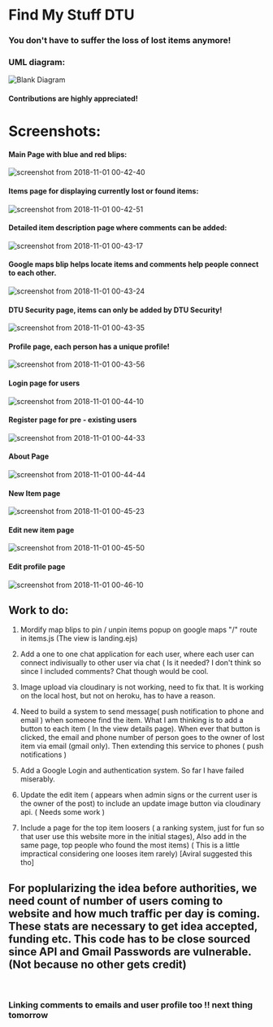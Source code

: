 # Find My Stuff DTU
### You don't have to suffer the loss of lost items anymore!

### UML diagram:
![Blank Diagram](https://user-images.githubusercontent.com/24922775/56229656-095e9600-6098-11e9-9e6b-bc905085719b.png)


#### Contributions are highly appreciated!


# Screenshots:

#### Main Page with blue and red blips:
![screenshot from 2018-11-01 00-42-40](https://user-images.githubusercontent.com/24922775/47813728-e6eaf180-dd71-11e8-855e-00bb5bb6f2aa.png)

#### Items page for displaying currently lost or found items:
![screenshot from 2018-11-01 00-42-51](https://user-images.githubusercontent.com/24922775/47813729-e7838800-dd71-11e8-8a01-72b94f7783ca.png)

#### Detailed item description page where comments can be added:
![screenshot from 2018-11-01 00-43-17](https://user-images.githubusercontent.com/24922775/47813731-e7838800-dd71-11e8-9be5-c877e2c63d28.png)

#### Google maps blip helps locate items and comments help people connect to each other.
![screenshot from 2018-11-01 00-43-24](https://user-images.githubusercontent.com/24922775/47813732-e7838800-dd71-11e8-8008-c3b5ea8a900f.png)

#### DTU Security page, items can only be added by DTU Security!
![screenshot from 2018-11-01 00-43-35](https://user-images.githubusercontent.com/24922775/47813736-e81c1e80-dd71-11e8-826f-584cbabc69c0.png)

#### Profile page, each person has a unique profile!
![screenshot from 2018-11-01 00-43-56](https://user-images.githubusercontent.com/24922775/47813739-e81c1e80-dd71-11e8-83cc-0ce9ff6c41b6.png)

#### Login page for users
![screenshot from 2018-11-01 00-44-10](https://user-images.githubusercontent.com/24922775/47813742-e8b4b500-dd71-11e8-8372-502fadbfc4d2.png)

#### Register page for pre - existing users
![screenshot from 2018-11-01 00-44-33](https://user-images.githubusercontent.com/24922775/47813744-e8b4b500-dd71-11e8-92c7-62c891a72625.png)

#### About Page
![screenshot from 2018-11-01 00-44-44](https://user-images.githubusercontent.com/24922775/47813746-e94d4b80-dd71-11e8-90f2-babc64e99380.png)

#### New Item page
![screenshot from 2018-11-01 00-45-23](https://user-images.githubusercontent.com/24922775/47813747-e94d4b80-dd71-11e8-8cdc-6c491ef02140.png)

#### Edit new item page
![screenshot from 2018-11-01 00-45-50](https://user-images.githubusercontent.com/24922775/47813750-e9e5e200-dd71-11e8-8887-0ae257629af6.png)

#### Edit profile page
![screenshot from 2018-11-01 00-46-10](https://user-images.githubusercontent.com/24922775/47813751-e9e5e200-dd71-11e8-80dd-6bbaaade71a6.png)



## Work to do:

1) Mordify map blips to pin / unpin items popup on google maps "/" route in items.js (The view is landing.ejs)

2) Add a one to one chat application for each user, where each user can connect indivisually to other user via chat ( Is it needed? I don't think so since I included comments? Chat though would be cool.

3) Image upload via cloudinary is not working, need to fix that. It is working on the local host, but not on heroku, has to have a reason.

4) Need to build a system to send message( push notification to phone and email ) when someone find the item. What I am thinking is to add a button to each item ( In the view details page). When ever that button is clicked, the email and phone number of person goes to the owner of lost item via email (gmail only). Then extending this service to phones ( push  notifications )

5) Add a Google Login and authentication system. So far I have failed miserably.

6) Update the edit item ( appears when admin signs or the current user is the owner of the post) to include an update image button via cloudinary api. ( Needs some work )

7) Include a page for the top item loosers ( a ranking system, just for fun so that user use this website more in the initial stages), Also add in the same page, top people who found the most items) ( This is a little impractical considering one looses item rarely) [Aviral suggested this tho]


## For poplularizing the idea before authorities, we need count of number of users coming to website and how much traffic per day is coming. These stats are necessary to get idea accepted, funding etc. This code has to be close sourced since API and Gmail Passwords are vulnerable. (Not because no other gets credit)

<br>

### Linking comments to emails and user profile too !! next thing tomorrow
